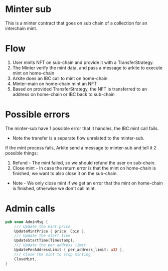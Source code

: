 # Minter sub
This is a minter contract that goes on sub chain of a collection for an interchain mint.

# Flow
1. User mints NFT on sub-chain and provide it with a TransferStrategy.
2. The Minter verify the mint data, and pass a message to arkite to execute mint on home-chain
3. Arkite does an IBC call to mint on home-chain
4. Minter-main on home-chain mint an NFT
5. Based on provided TransferStrategy, the NFT is transferred to an address on home-chain or IBC back to sub-chain

# Possible errors
The minter-sub have 1 possible error that it handles, the IBC mint call fails.
* Note the transfer is a separate flow unrelated to the minter-sub.

If the mint process fails, Arkite send a message to minter-sub and tell it 2 possible things:

1. Refund - The mint failed, so we should refund the user on sub-chain.
2. Close mint - In case the return error is that the mint on home-chain is finished, we want to also close it on the sub-chain.

* Note - We only close mint if we get an error that the mint on home-chain is finished, otherwise we don't call mint.

# Admin calls

```rust
pub enum AdminMsg {
    /// Update the mint price
    UpdateMintPrice { price: Coin },
    /// Update the start time
    UpdateStartTime(Timestamp),
    /// Update the per address limit
    UpdatePerAddressLimit { per_address_limit: u32 },
    /// Close the mint to stop minting
    CloseMint,
}
```
